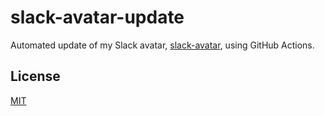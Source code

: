 # slack-avatar-update
Automated update of my Slack avatar, [slack-avatar](https://github.com/mpolyak/slack-avatar), using GitHub Actions.

## License
[MIT](LICENSE)

